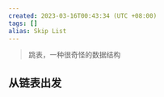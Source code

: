 ```yaml
---
created: 2023-03-16T00:43:34 (UTC +08:00)
tags: []
alias: Skip List
---
```


> 跳表，一种很奇怪的数据结构

## 从链表出发

